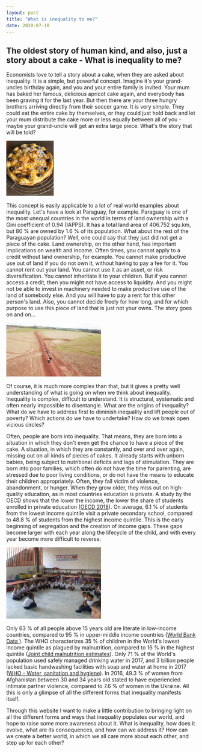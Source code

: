 ```yaml
---
layout: post
title: "What is inequality to me?"
date: 2020-07-18
---
```


## The oldest story of human kind, and also, just a story about a cake - What is inequality to me? 

Economists love to tell a story about a cake, when they are asked about inequality. It is a simple, but powerful concept. Imagine it's your grand-uncles birthday again, and you and your entire family is invited. Your mum has baked her famous, delicious apricot cake again, and everybody has been graving it for the last year. But then there are your three hungry brothers arriving directly from their soccer game. It is very simple. They could eat the entire cake by themselves, or they could just hold back and let your mum distribute the cake more or less equally between all of you - maybe your grand-uncle will get an extra large piece. What's the story that will be told? 

<img src="/images/IMG-20200621-WA0011.jpg" alt="Apricot Cake" style="max-width:25%;"/>


This concept is easily applicable to a lot of real world examples about inequality. Let's have a look at Paraguay, for example. Paraguay is one of the most unequal countries in the world in terms of land ownership with a Gini coefficient of 0.94 (IAPPS). It has a total land area of 406.752 squ.km, but 80 % are owned by 1.6 % of its population. What about the rest of the Paraguayan population? Well, one could say that they just did not get a piece of the cake. Land ownership, on the other hand, has important implications on wealth and income. Often times, you cannot apply to a credit without land ownership, for example. You cannot make productive use out of land if you do not own it, without having to pay a fee for it. You cannot rent out your land. You cannot use it as an asset, or risk diversification. You cannot inheritate it to your children. But if you cannot access a credit, then you might not have access to liquidity. And you might not be able to invest in machinery needed to make productive use of the land of somebody else. And you will have to pay a rent for this other person's land. Also, you cannot decide freely for how long, and for which purpose to use this piece of land that is just not your owns. The story goes on and on... 

<img src="/images/IMG-20191009-WA0060.jpg" alt="Alto Parana Drone Pic" style="max-width:50%;"/>

Of course, it is much more complex than that, but it gives a pretty well understanding of what is going on when we think about inequality. Inequality is complex, difficult to understand. It is structural, systematic and often nearly impossible to disentangle. What are the origins of inequality? What do we have to address first to diminish inequality and lift people out of poverty? Which actions do we have to undertake? How do we break open vicious circles? 

Often, people are born into inequality. That means, they are born into a situation in which they don't even get the chance to have a piece of the cake. A situation, in which they are constantly, and over and over again, missing out on all kinds of pieces of cakes. It already starts with unborn babies, being subject to nutritional deficits and lags of stimulation. They are born into poor families, which often do not have the time for parenting, are stressed due to poor living conditions, or do not have the means to educate their children appropriately. Often, they fall victim of violence, abandonment, or hunger. When they grow older, they miss out on high-quality education, as in most countries education is private. A study by the OECD shows that the lower the income, the lower the share of students enrolled in private education ([OECD 2018](https://read.oecd-ilibrary.org/development/latin-american-economic-outlook-2018/enrolment-in-private-schools-by-income-quintiles-in-latin-america-2014_leo-2018-graph16-en#page1)). On average, 6.1 % of students from the lowest income quintile visit a private secondary school, compared to 48.8 % of students from the highest income quintile. This is the early beginning of segregation and the creation of income gaps. These gaps become larger with each year along the lifecycle of the child, and with every year become more difficult to reverse. 

<img src="/images/Aguablanca.jpg" alt="aguablanca School" style="max-width:50%;"/>

Only 63 % of all people above 15 years old are literate in low-income countries, compared to 95 % in upper-middle income countries ([World Bank Data ](https://data.worldbank.org/indicator/SE.ADT.LITR.ZS?most_recent_value_desc=true)). The WHO characterizes 35 % of children in the World's lowest income quintile as plagued by malnutrition, compared to 16 % in the highest quintile ([Joint child malnutrition estimates](https://www.who.int/data/gho/data/themes/topics/joint-child-malnutrition-estimates-unicef-who-wb)). Only 71 % of the World's population used safely managed drinking water in 2017, and 3 billion people lacked basic handwashing facilities with soap and water at home in 2017 ([WHO - Water, sanitation and hygiene](https://www.who.int/data/gho/data/themes/topics/joint-child-malnutrition-estimates-unicef-who-wb)). In 2016, 49.3 % of women from Afghanistan between 30 and 34 years old stated to have experiencied intimate partner violence, compared to 7.6 % of women in the Ukraine. All this is only a glimpse of all the different forms that inequality manifests itself. 

Through this website I want to make a little contribution to bringing light on all the different forms and ways that inequality populates our world, and hope to raise some more awareness about it. What is inequality, how does it evolve, what are its consequences, and how can we address it? How can we create a better world, in which we all care more about each other, and step up for each other? 






